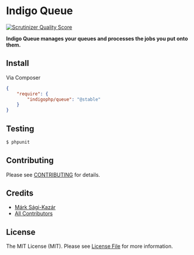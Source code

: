 # Indigo Queue

[![Scrutinizer Quality Score](https://scrutinizer-ci.com/g/indigophp/queue/badges/quality-score.png?s=83208d2af7fe392c2942a17fd1f2641fb0f9032d)](https://scrutinizer-ci.com/g/indigophp/queue/)

**Indigo Queue manages your queues and processes the jobs you put onto them.**


## Install

Via Composer

``` json
{
    "require": {
        "indigophp/queue": "@stable"
    }
}
```


## Testing

``` bash
$ phpunit
```


## Contributing

Please see [CONTRIBUTING](https://github.com/indigophp/queue/blob/develop/CONTRIBUTING.md) for details.


## Credits

- [Márk Sági-Kazár](https://github.com/sagikazarmark)
- [All Contributors](https://github.com/indigophp/queue/contributors)


## License

The MIT License (MIT). Please see [License File](https://github.com/indigophp/queue/blob/develop/LICENSE) for more information.